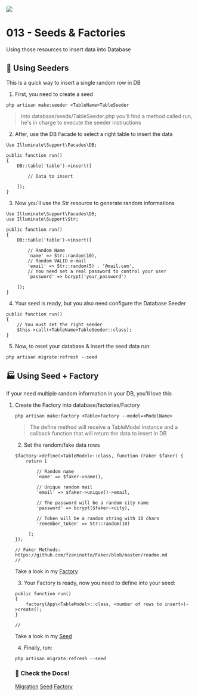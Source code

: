![](https://camo.githubusercontent.com/c4b3056564d4d97f40afa08cffefa26c2a695316/68747470733a2f2f7265732e636c6f7564696e6172792e636f6d2f6474666276766b79702f696d6167652f75706c6f61642f76313536363333313337372f6c61726176656c2d6c6f676f6c6f636b75702d636d796b2d7265642e737667)

# 013 - Seeds & Factories

Using those resources to insert data into Database

## :seedling: Using Seeders

This is a quick way to insert a single random row in DB

1. First, you need to create a seed
```
php artisan make:seeder <TableName>TableSeeder
```

> Into database/seeds/<TableName>TableSeeder.php you'll find a method called run, he's in charge to execute the seeder instructions

2. After, use the DB Facade to select a right table to insert the data
```
Use Illuminate\Support\Facades\DB;

public function run()
{
    DB::table('table')->insert([
        
        // Data to insert
    
    ]);
}
```
3. Now you'll use the Str resource to generate random informations

```
Use Illuminate\Support\Facades\DB;
use Illuminate\Support\Str;

public function run()
{
    DB::table('table')->insert([
        
        // Random Name
        'name' => Str::random(10),
        // Random VALID e-mail
        'email' => Str::random(5) . '@mail.com',
        // You need set a real password to control your user
        'password' => bcrypt('your_password')
        
    ]);
}
```

4. Your seed is ready, but you also need configure the Database Seeder

```
public function run()
{
    // You must set the right seeder
    $this->call(<TableName>TableSeeder::class);
}
```

5. Now, to reset your database & insert the seed data run:

```
php artisan migrate:refresh --seed
```

## :factory: Using Seed + Factory

If your need multiple random information in your DB, you'll love this

1. Create the Factory into database/factories/<Table>Factory
```
php artisan make:factory <Table>Factory --model=<ModelName>
```

> The define method will receive a TableModel instance and a callback function that will return the data to insert in DB

2. Set the random/fake data rows
```
$factory->define(<TableModel>::class, function (Faker $faker) {
    return [
    
        // Random name
        'name' => $faker->name(),
        
        // Unique random mail
        'email' => $faker->unique()->email,
        
        // The password will be a random city name
        'password' => bcrypt($faker->city),
        
        // Token will be a random string with 10 chars
        'remember_token' => Str::random(10)
        
     ];
});

// Faker Methods: https://github.com/fzaninotto/Faker/blob/master/readme.md
// 
```
Take a look in my [Factory](https://github.com/albuquerque53/laravel-study/blob/master/013/database/factories/UserFactory.php)

3. Your Factory is ready, now you need to define into your seed:

```
public function run()
{
    factory(App\<TableModel>::class, <number of rows to insert>)->create();
}

// 
```
Take a look in my [Seed](https://github.com/albuquerque53/laravel-study/blob/master/013/database/seeds/UsersTableSeeder.php)

4. Finally, run:
```
php artisan migrate:refresh --seed
```

### :page_facing_up: Check the Docs!
[Migration](https://laravel.com/docs/7.x/migrations#rolling-back-migrations)
[Seed](https://laravel.com/docs/7.x/seeding)
[Factory](https://laravel.com/docs/7.x/seeding#using-model-factories)
